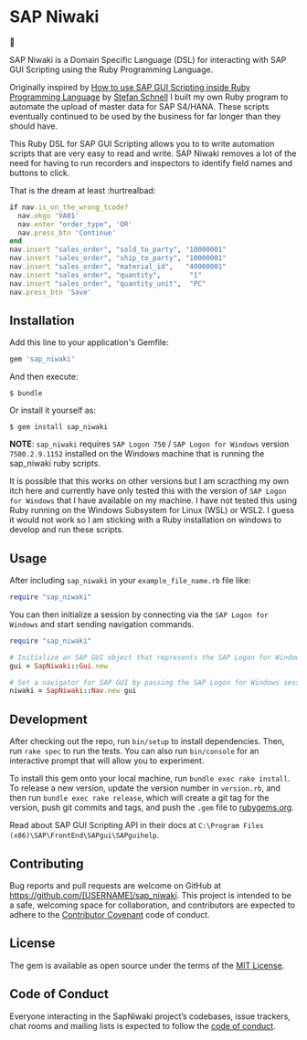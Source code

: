 # SAP Niwaki

:deciduous_tree:

SAP Niwaki is a Domain Specific Language (DSL) for interacting with SAP GUI Scripting using the Ruby Programming Language.

Originally inspired by [How to use SAP GUI Scripting inside Ruby Programming Language][1] by [Stefan Schnell][2] I built my own Ruby program to automate the upload of master data for SAP S4/HANA. These scripts eventually continued to be used by the business for far longer than they should have.

This Ruby DSL for SAP GUI Scripting allows you to to write automation scripts that are very easy to read and write.  SAP Niwaki removes a lot of the need for having to run recorders and inspectors to identify field names and buttons to click.

That is the dream at least :hurtrealbad:

```ruby
if nav.is_on_the_wrong_tcode?
  nav.okgo 'VA01'
  nav.enter "order_type", 'OR'
  nav.press_btn 'Continue'
end
nav.insert "sales_order", "sold_to_party", "10000001"
nav.insert "sales_order", "ship_to_party", "10000001"
nav.insert "sales_order", "material_id",   "40000001"
nav.insert "sales_order", "quantity",       "1"
nav.insert "sales_order", "quantity_unit",  "PC"
nav.press_btn 'Save'
```

## Installation

Add this line to your application's Gemfile:

```ruby
gem 'sap_niwaki'
```

And then execute:

```
$ bundle
```

Or install it yourself as:

```
$ gem install sap_niwaki
```

**NOTE**: `sap_niwaki` requires `SAP Logon 750` / `SAP Logon for Windows` version `7500.2.9.1152` installed on the Windows machine that is running the sap_niwaki ruby scripts.

It is possible that this works on other versions but I am scracthing my own itch here and currently have only tested this with the version of `SAP Logon for Windows` that I have available on my machine. I have not tested this using Ruby running on the Windows Subsystem for Linux (WSL) or WSL2. I guess it would not work so I am sticking with a Ruby installation on windows to develop and run these scripts.

## Usage

After including `sap_niwaki` in your `example_file_name.rb` file like:

```ruby
require "sap_niwaki"
```

You can then initialize a session by connecting via the `SAP Logon for Windows` and start sending navigation commands.

```ruby
require "sap_niwaki"

# Initialize an SAP GUI object that represents the SAP Logon for Windows program
gui = SapNiwaki::Gui.new

# Set a navigator for SAP GUI by passing the SAP Logon for Windows session to a 'nav' class
niwaki = SapNiwaki::Nav.new gui
```

## Development

After checking out the repo, run `bin/setup` to install dependencies. Then, run `rake spec` to run the tests. You can also run `bin/console` for an interactive prompt that will allow you to experiment.

To install this gem onto your local machine, run `bundle exec rake install`. To release a new version, update the version number in `version.rb`, and then run `bundle exec rake release`, which will create a git tag for the version, push git commits and tags, and push the `.gem` file to [rubygems.org](https://rubygems.org).

Read about SAP GUI Scripting API in their docs at `C:\Program Files (x86)\SAP\FrontEnd\SAPgui\SAPguihelp`.

## Contributing

Bug reports and pull requests are welcome on GitHub at https://github.com/[USERNAME]/sap_niwaki. This project is intended to be a safe, welcoming space for collaboration, and contributors are expected to adhere to the [Contributor Covenant](http://contributor-covenant.org) code of conduct.

## License

The gem is available as open source under the terms of the [MIT License](https://opensource.org/licenses/MIT).

## Code of Conduct

Everyone interacting in the SapNiwaki project’s codebases, issue trackers, chat rooms and mailing lists is expected to follow the [code of conduct](https://github.com/[USERNAME]/sap_niwaki/blob/master/CODE_OF_CONDUCT.md).

[1]: https://blogs.sap.com/2017/06/11/how-to-use-sap-gui-scripting-inside-ruby-programming-language/
[2]: https://twitter.com/PowerSchnell